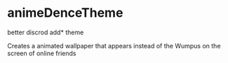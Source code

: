 # animeDenceTheme
better discrod add* theme


Creates a animated wallpaper that appears instead of the Wumpus on the screen of online friends
